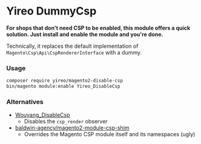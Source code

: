 # Yireo DummyCsp

**For shops that don't need CSP to be enabled, this module offers a quick solution. Just install and enable the module and you're done.**

Technically, it replaces the default implementation of `Magento\Csp\Api\CspRendererInterface` with a dummy.

### Usage
```bash
composer require yireo/magento2-disable-csp
bin/magento module:enable Yireo_DisableCsp
```

### Alternatives
- [Wouyang_DisableCsp](https://github.com/weiweiouyang/magento2-module-disable-csp/)
  - Disables the `csp_render` observer
- [baldwin-agency/magento2-module-csp-shim](https://github.com/baldwin-agency/magento2-module-csp-shim/)
  - Overrides the Magento CSP module itself and its namespaces (ugly)

